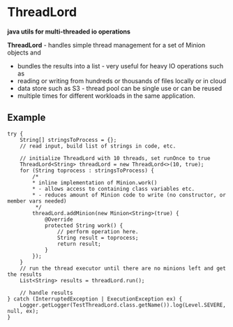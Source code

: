 
# ThreadLord
 **java utils for multi-threaded io operations**
 
**ThreadLord** - handles simple thread management for a set of Minion objects and
 * bundles the results into a list - very useful for heavy IO operations such as
 * reading or writing from hundreds or thousands of files locally or in cloud
 * data store such as S3 - thread pool can be single use or can be reused
 * multiple times for different workloads in the same application.

## Example

    try {
	    String[] stringsToProcess = {};
	    // read input, build list of strings in code, etc.

	    // initialize ThreadLord with 10 threads, set runOnce to true
	    ThreadLord<String> threadLord = new ThreadLord<>(10, true);
	    for (String toprocess : stringsToProcess) {
	        /* 
	        * inline implementation of Minion.work()
	        * - allows access to containing class variables etc.
	        * - reduces amount of Minion code to write (no constructor, or member vars needed)
	         */
	        threadLord.addMinion(new Minion<String>(true) {
	            @Override
	            protected String work() {
	                // perform operation here.
	                String result = toprocess;
	                return result;
	            }
	        });
	    }
	    // run the thread executor until there are no minions left and get the results
	    List<String> results = threadLord.run();

	    // handle results
    } catch (InterruptedException | ExecutionException ex) {
        Logger.getLogger(TestThreadLord.class.getName()).log(Level.SEVERE, null, ex);
    }
